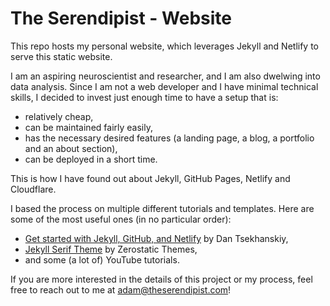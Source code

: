  # The Serendipist - Website
 
 This repo hosts my personal website, which leverages Jekyll and Netlify to serve this static website.

 I am an aspiring neuroscientist and researcher, and I am also dwelwing into data analysis. 
 Since I am not a web developer and I have minimal technical skills, I decided to invest just enough time to have a setup that is:

 - relatively cheap,
 - can be maintained fairly easily,
 - has the necessary desired features (a landing page, a blog, a portfolio and an about section), 
 - can be deployed in a short time.

 This is how I have found out about Jekyll, GitHub Pages, Netlify and Cloudflare.

 I based the process on multiple different tutorials and templates. Here are some of the most useful ones (in no particular order):
 - [Get started with Jekyll, GitHub, and Netlify](https://tseknet.com/blog/startblogging) by Dan Tsekhanskiy,
 - [Jekyll Serif Theme](https://www.zerostatic.io/theme/jekyll-serif/) by Zerostatic Themes,
 - and some (a lot of) YouTube tutorials.

 If you are more interested in the details of this project or my process, feel free to reach out to me at adam@theserendipist.com!